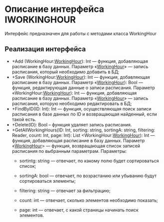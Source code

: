 # Описание интерфейса IWORKINGHOUR
Интерфейс предназначен для работы с методами класса WorkingHour

## Реализация интерфейса
* +Add (WorkingHour:[WorkingHour](https://github.com/gogganesko/Orho/blob/master/docs/WorkingHour.md "объект класса WorkingHour")): Int — функция, добавляющая расписание в базу данных. Параметр «[WorkingHour](https://github.com/gogganesko/Orho/blob/master/docs/WorkingHour.md "объект класса WorkingHour")» — запись расписания, 
который необходимо добавить в БД;
* +Save (WorkingHour:[WorkingHour](https://github.com/gogganesko/Orho/blob/master/docs/WorkingHour.md "объект класса WorkingHour")): Int — функция, добавляющая расписание в базу данных. Параметр «[WorkingHour](https://github.com/gogganesko/Orho/blob/master/docs/WorkingHour.md "объект класса WorkingHour")): Bool — функция, редактирующая данные о записи расписания. Параметр «WorkingHour:[WorkingHour](https://github.com/gogganesko/Orho/blob/master/docs/WorkingHour.md "объект класса WorkingHour")): Int — функция, добавляющая расписание в базу данных. Параметр «[WorkingHour](https://github.com/gogganesko/Orho/blob/master/docs/WorkingHour.md "объект класса WorkingHour")» — 
запись расписания, которую необходимо редактировать в БД;
* +FindByID(ID: Int): Int  — функция, осуществляющая поиск записи расписания в базе данных по ID и возвращающая найденный, если такой есть. 
* +Delete(ID): Bool – функция удаляет запись расписания.
* +GetAllWorkingHours(ID: Int, sorting: string, sortingA: string, filtering: Reader, count: Int, page: Int): List <WorkingHour:[WorkingHour](https://github.com/gogganesko/Orho/blob/master/docs/WorkingHour.md "объект класса WorkingHour")): Int — функция, добавляющая расписание в базу данных. Параметр «[WorkingHour](https://github.com/gogganesko/Orho/blob/master/docs/WorkingHour.md "объект класса WorkingHour")> — функция, возвращающая список записей расписания по выбранным параметрам. 
Параметры: 
	* sortintg: string — отвечает, по какому полю будет сортироваться список;
  
	* sortingA: bool — отвечает, по возрастанию или убыванию будут сортироваться элементы;
  
	* filtering: string — отвечает за фильтрацию;
  
	* count: int — отвечает, сколько элементов необходимо показать;
  
	* page: int — отвечает, с какой страницы начинать поиск элементов.
